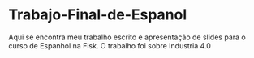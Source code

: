 # Trabajo-Final-de-Espanol
Aqui se encontra meu trabalho escrito e apresentação de slides para o curso de Espanhol na Fisk.
O trabalho foi sobre Industria 4.0
